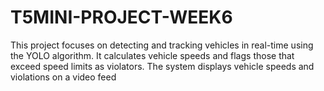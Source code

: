 # T5MINI-PROJECT-WEEK6
This project focuses on detecting and tracking vehicles in real-time using the YOLO algorithm. It calculates vehicle speeds and flags those that exceed speed limits as violators. The system displays vehicle speeds and violations on a video feed
